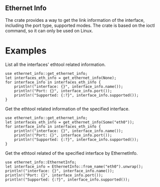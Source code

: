 Ethernet Info
---------------------
The crate provides a way to get the link information of the interface, including
the port type, supported modes.
The crate is based on the ioctl command, so it can only be used on Linux.

# Examples
List all the interfaces' ethtool related information.
```
use ethernet_info::get_ethernet_info;
let interfaces_eth_info = get_ethernet_info(None);
for interface_info in interfaces_eth_info {
    println!("interface: {}", interface_info.name());
    println!("Port: {}", interface_info.port());
    println!("Supported: {:?}", interface_info.supported());
}
```

Get the ethtool related information of the specified interface.
```
use ethernet_info::get_ethernet_info;
let interfaces_eth_info = get_ethernet_info(Some("eth0"));
for interface_info in interfaces_eth_info {
    println!("interface: {}", interface_info.name());
    println!("Port: {}", interface_info.port());
    println!("Supported: {:?}", interface_info.supported());
}
```

Get the ethtool related of the specified interface by EthernetInfo.
```
use ethernet_info::EthernetInfo;
let interface_info = EthernetInfo::from_name("eth0").unwrap();
println!("interface: {}", interface_info.name());
println!("Port: {}", interface_info.port());
println!("Supported: {:?}", interface_info.supported());
```
